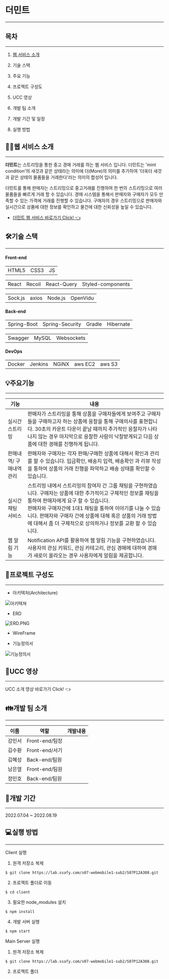 # 더민트

---

## 목차

-----

1. [웹 서비스 소개](##웹-서비스-소개)

2. 기술 스택

3. 주요 기능

4. 프로젝트 구성도

5. UCC 영상

6. 개발 팀 소개

7. 개발 기간 및 일정

8. 실행 방법

## 🙋‍♀️웹 서비스 소개

-----

**더민트**는 스트리밍을 통한 중고 경매 거래를 하는 웹 서비스 입니다. 더민트는 'mint condition'의 새것과 같은 상태라는 의미에 더(More)의 의미를 추가하여 '더욱더 새것과 같은 상태의 물품들을 거래한다'라는 의미의 합성어 입니다. 

더민트를 통해 판매자는 스트리밍으로 중고거래를 진행하여 한 번의 스트리밍으로 여러 물품들을 빠르게 거래 할 수 있습니다.  경매 시스템을 통해서 판매자와 구매자가 모두 만족할 수 있는 가격에 거래를 진행할 수 있습니다. 구매자의 경우 스트리밍으로 판매자와 실시간으로 상품에 대한 정보를 확인하고 물건에 대한 신뢰성을 높일 수 있습니다.

- [더민트 웹 서비스 바로가기 Click! 👈](https://i7a308.p.ssafy.io/)

## 🛠기술 스택

-------

#### Front-end

|       |      |     |
| ----- | ---- | --- |
| HTML5 | CSS3 | JS  |

|       |        |             |                   |
| ----- | ------ | ----------- | ----------------- |
| React | Recoil | React-Query | Styled-components |

|         |       |         |          |
| ------- | ----- | ------- | -------- |
| Sock.js | axios | Node.js | OpenVidu |

#### Back-end

|             |                 |        |           |
| ----------- | --------------- | ------ | --------- |
| Spring-Boot | Spring-Security | Gradle | Hibernate |

|         |       |            |
| ------- | ----- | ---------- |
| Swagger | MySQL | Websockets |

#### DevOps

|        |         |       |         |        |
| ------ | ------- | ----- | ------- | ------ |
| Docker | Jenkins | NGiNX | aws EC2 | aws S3 |

## 💡주요기능

-------

| 기능            | 내용                                                                                                                                                                                                            |
| ------------- | ------------------------------------------------------------------------------------------------------------------------------------------------------------------------------------------------------------- |
| 실시간 스트리밍      | 판매자가 스트리밍을 통해 상품을 구매자들에게 보여주고 구매자들을 구매하고자 하는 상품에 응찰을 통해 구매의사를 표현합니다. 30초의 카운트 다운이 끝날 때까지 추가적인 응찰자가 나타나지 않는 경우 마지막으로 응찰한 사람이 낙찰받게되고 다음 상품에 대한 경매를 진행하게 됩니다.                                                    |
| 판매내역/ 구매내역 관리 | 판매자와 구매자는 각자 판매/구매한 상품에 대해서 확인과 관리를 할 수 있습니다. 입금확인, 배송지 입력, 배송확인 과 리뷰 작성을 통하여 상품의 거래 진행을 파악하고 배송 상태를 확인할 수 있습니다.                                                                                              |
| 실시간 채팅 서비스    | 스트리밍 내에서 스트리밍의 참여자 간 그룹 채팅을 구현하였습니다. 구매자는 상품에 대한 추가적이고 구체적인 정보를 채팅을 통하여 판매자에게 요구 할 수 있습니다.  <br/>판매자와 구매자간에 1대1 채팅을 통하여 이야기를 나눌 수 있습니다. 판매자와 구매자 간에 상품에 대해 혹은 상품의 거래 방법에 대해서 좀 더 구체적으로 상의하거나 정보를 교환 할 수 있습니다. |
| 웹 알림 기능       | Notification API를 활용하여 웹 알림 기능을 구현하였습니다. 사용자의 관심 키워드, 관심 카테고리, 관심 경매에 대하여 경매가 새로이 올라오는 경우 사용자에게 알림을 제공합니다.                                                                                                    |

## 📂프로젝트 구성도

-----

- 아키텍처(Architecture)

![아키텍쳐](/uploads/d4e66e49e6b323f534e923ed42deee18/아키텍쳐.png)

- ERD

![ERD.PNG](/uploads/061557c0488fdf06b22a7fcf7b5a14ef/ERD.PNG.png)

- WireFrame

- 기능정의서

![기능정의서](/uploads/94527793415fbc02aa2abce9f8f452a4/기능정의서.gif)

## 🎥UCC 영상

-----

UCC 소개 영상 바로가기 Click! 👈

## 👪개발 팀 소개

------

| 이름  | 역할           | 개발내용 |
| --- | ------------ | ---- |
| 강민서 | Front-end/팀장 |      |
| 김수환 | Front-end/서기 |      |
| 김혜성 | Back-end/팀원  |      |
| 남은열 | Front-end/팀원 |      |
| 정민호 | Back-end/팀원  |      |

## 📅개발 기간

----------

2022.07.04 ~ 2022.08.19

## 💻실행 방법

------

Client 실행

1. 원격 저장소 복제

```git
$ git clone https://lab.ssafy.com/s07-webmobile1-sub2/S07P12A308.git
```

2. 프로젝트 폴더로 이동

```git
$ cd client
```

3. 필요한 node_modules 설치

```git
$ npm install
```

4. 개발 서버 실행

```git
$ npm start
```

Main Server 실행

1. 원격 저장소 복제

```git
$ git clone https://lab.ssafy.com/s07-webmobile1-sub2/S07P12A308.git
```

2. 프로젝트 폴더 
